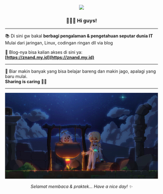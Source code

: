 <p align="center">
  <img src="https://readme-typing-svg.herokuapp.com/?color=%2336BCF7&center=true&vCenter=true&lines=W+E+L+C+O+M+E+!++^+_+^++" />
</p>

<h3 align="center">👋🏻😁 Hi guys!</h3>

---

📚 Di sini gw bakal **berbagi pengalaman & pengetahuan seputar dunia IT**  
Mulai dari jaringan, Linux, codingan ringan dll via blog

📝 Blog-nya bisa kalian akses di sini ya:  
**[https://znand.my.id](https://znand.my.id)**

---

🎯 Biar makin banyak yang bisa belajar bareng dan makin jago, apalagi yang baru mulai.  
**Sharing is caring** 💪🔥

---

<p align="center">
  <img src="./themes/butterfly/source/img/background8.gif" alt="Running Script" />
</p>

<p align="center"><i>Selamat membaca & praktek... Have a nice day! ✨</i></p>
